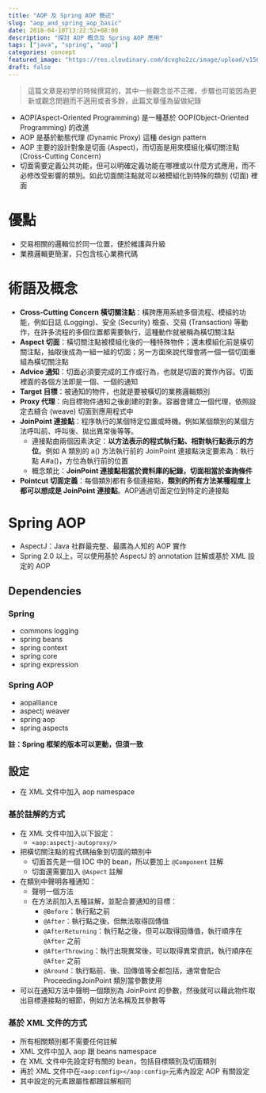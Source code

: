 ```yaml
---
title: "AOP 及 Spring AOP 簡述"
slug: "aop_and_spring_aop_basic"
date: 2018-04-10T13:22:52+08:00
description: "探討 AOP 概念及 Spring AOP 應用"
tags: ["java", "spring", "aop"]
categories: concept
featured_image: "https://res.cloudinary.com/dcvgho2zc/image/upload/v1568953103/aop-icon_ffdmul.png"
draft: false
---
```


> 這篇文章是初學的時候撰寫的，其中一些觀念並不正確，步驟也可能因為更新或觀念問題而不適用或者多餘，此篇文章僅為留做紀錄

- AOP(Aspect-Oriented Programming) 是一種基於 OOP(Object-Oriented Programming) 的改進
- AOP 是基於動態代理 (Dynamic Proxy) 這種 design pattern
- AOP 主要的設計對象是切面 (Aspect)，而切面是用來模組化橫切關注點 (Cross-Cutting Concern)
- 切面需要定義公共功能，但可以明確定義功能在哪裡或以什麼方式應用，而不必修改受影響的類別。如此切面關注點就可以被模組化到特殊的類別 (切面) 裡面

# 優點

- 交易相關的邏輯位於同一位置，便於維護與升級
- 業務邏輯更簡潔，只包含核心業務代碼

# 術語及概念

- **Cross-Cutting Concern 橫切關注點**：橫跨應用系統多個流程、模組的功能，例如日誌 (Logging)、安全 (Security) 檢查、交易 (Transaction) 等動作，在許多流程的多個位置都需要執行，這種動作就被稱為橫切關注點
- **Aspect 切面**：橫切關注點被模組化後的一種特殊物件；還未模組化前是橫切關注點，抽取後成為一組一組的切面；另一方面來說代理會將一個一個切面重組為橫切關注點
- **Advice 通知**：切面必須要完成的工作或行為，也就是切面的實作內容。切面裡面的各個方法即是一個、一個的通知
- **Target 目標**：被通知的物件，也就是要被橫切的業務邏輯類別
- **Proxy 代理**：向目標物件通知之後創建的對象。容器會建立一個代理，依照設定去縫合 (weave) 切面到應用程式中
- **JoinPoint 連接點**：程序執行的某個特定位置或時機。例如某個類別的某個方法呼叫前、呼叫後、拋出異常後等等。
	- 連接點由兩個因素決定：**以方法表示的程式執行點、相對執行點表示的方位**。例如 A 類別的 a() 方法執行前的 JoinPoint 連接點決定要素為：執行點 A#a()，方位為執行前的位置
	- 概念類比：**JoinPoint 連接點相當於資料庫的紀錄，切面相當於查詢條件**
- **Pointcut 切面定義**：每個類別都有多個連接點，**類別的所有方法某種程度上都可以想成是 JoinPoint 連接點**。AOP通過切面定位到特定的連接點

# Spring AOP

- AspectJ：Java 社群最完整、最廣為人知的 AOP 實作
- Spring 2.0 以上，可以使用基於 AspectJ 的 annotation 註解或基於 XML 設定的 AOP

## Dependencies

### Spring

- commons logging
- spring beans
- spring context
- spring core
- spring expression

### Spring AOP

- aopalliance
- aspectj weaver
- spring aop
- spring aspects

**註：Spring 框架的版本可以更動，但須一致**

## 設定

- 在 XML 文件中加入 aop namespace

### 基於註解的方式

- 在 XML 文件中加入以下設定：
	- `<aop:aspectj-autoproxy/>`
- 把橫切關注點的程式碼抽象到切面的類別中
	- 切面首先是一個 IOC 中的 bean，所以要加上 `@Component` 註解
	- 切面還需要加入 `@Aspect` 註解
- 在類別中聲明各種通知：
	- 聲明一個方法
	- 在方法前加入五種註解，並配合要通知的目標：
		- `@Before`：執行點之前
		- `@After`：執行點之後，但無法取得回傳值
		- `@AfterReturning`：執行點之後，但可以取得回傳值，執行順序在 `@After` 之前
		- `@AfterThrowing`：執行出現異常後，可以取得異常資訊，執行順序在 `@After` 之前
		- `@Around`：執行點前、後、回傳值等全都包括，通常會配合 ProceedingJoinPoint 類別當參數使用
- 可以在通知方法中聲明一個類別為 JoinPoint 的參數，然後就可以藉此物件取出目標連接點的細節，例如方法名稱及其參數等

### 基於 XML 文件的方式

- 所有相關類別都不需要任何註解
- XML 文件中加入 aop 跟 beans namespace
- 在 XML 文件中先設定好有關的 bean，包括目標類別及切面類別
- 再於 XML 文件中在`<aop:config></aop:config>`元素內設定 AOP 有關設定
- 其中設定的元素跟屬性都跟註解相同